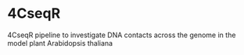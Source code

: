 # 4CseqR
4CseqR pipeline to  investigate DNA contacts across the genome in the  model plant Arabidopsis thaliana 
